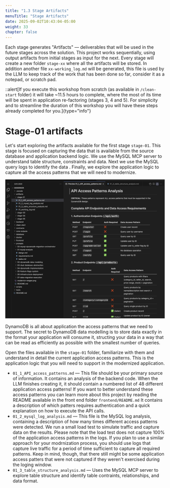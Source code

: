 ```yaml
---
title: "1.3 Stage Artifacts"
menuTitle: "Stage Artifacts"
date: 2025-09-02T10:43:04-05:00
weight: 33
chapter: false
---
```


Each stage generates "Artifacts" — deliverables that will be used in the future stages across the solution. This project works sequentially, using output artifacts from initial stages as input for the next. Every stage will create a new folder `stage-xx` where all the artifacts will be stored. In addition another file `xx-working_log.md` will be generated, this file is used by the LLM to keep track of the work that has been done so far, consider it as a notepad, or scratch pad. 

::alert[If you execute this workshop from scratch (as available in `/clean-start` folder) it will take ~11.5 hours to complete, where the most of its time will be spent in application re-factoring (stages 3, 4 and 5). For simplicity and to streamline the duration of this workshop you will have these steps already completed for you.]{type="info"}

# Stage-01 artifacts

Let's start exploring the artifacts available for the first stage `stage-01`. This stage is focused on capturing the data that is available from the source database and application backend logic. We use the MySQL MCP server to understand table structure, constraints and data. Next we use the MySQL query logs to identify the data . Finally, we explore the application logic to capture all the access patterns that we will need to modernize. 

![Artifacts](/static/images/modernizer/1/workflow-artifacts-01.png)

DynamoDB is all about application the access patterns that we need to support. The secret to DynamoDB data modelling is to store data exactly in the format your application will consume it, structing your data in a way that can be read as efficiently as possible with the smallest number of queries.

Open the files available in the `stage-01` folder, familiarize with them and understand in detail the current application access patterns. This is the application logic that you will need to support in the modernized application. 

- `01_1_API_access_patterns.md` — This file should be your primary source of information. It contains an analysis of the backend code. When the LLM finishes creating it, it should contain a numbered list of 48 different application access patterns! If you want to better understand these access patterns you can learn more about this project by reading the README available in the front end folder `frontend/README.md` It contains a description of which patters requires authentication and a quick explanation on how to execute the API calls. 
- `01_2_mysql_log_analysis.md` — This file is the MySQL log analysis, containing a description of how many times different access patterns were detected. We run a small load test to simulate traffic and capture data on the results. Please note that the load test does not capture 100% of the application access patterns in the logs. If you plan to use a similar approach for your modrnization process, you should use logs that capture live traffic for a period of time sufficient to capture all required patterns. Keep in mind, though, that there still might be some application access patters that were not captured if they weren't exercised during the loging window. 
- `01_3_table_structure_analysis.md` — Uses the MySQL MCP server to explore table structure and identify table contraints, relationships, and data format. 

